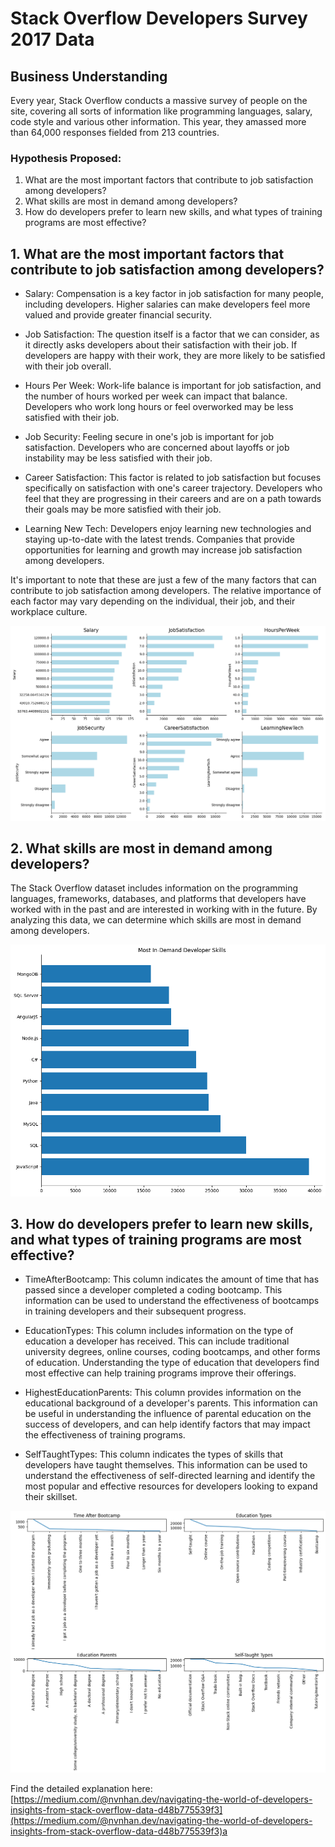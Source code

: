 # Stack Overflow Developers Survey 2017 Data

## Business Understanding

Every year, Stack Overflow conducts a massive survey of people on the site, covering all sorts of information like programming languages, salary, code style and various other information. This year, they amassed more than 64,000 responses fielded from 213 countries.

### Hypothesis Proposed:
1. What are the most important factors that contribute to job satisfaction among developers?
2. What skills are most in demand among developers?
3. How do developers prefer to learn new skills, and what types of training programs are most effective?

##  1. What are the most important factors that contribute to job satisfaction among developers?

- Salary: Compensation is a key factor in job satisfaction for many people, including developers. Higher salaries can make developers feel more valued and provide greater financial security.

- Job Satisfaction: The question itself is a factor that we can consider, as it directly asks developers about their satisfaction with their job. If developers are happy with their work, they are more likely to be satisfied with their job overall.

- Hours Per Week: Work-life balance is important for job satisfaction, and the number of hours worked per week can impact that balance. Developers who work long hours or feel overworked may be less satisfied with their job.

- Job Security: Feeling secure in one's job is important for job satisfaction. Developers who are concerned about layoffs or job instability may be less satisfied with their job.

- Career Satisfaction: This factor is related to job satisfaction but focuses specifically on satisfaction with one's career trajectory. Developers who feel that they are progressing in their careers and are on a path towards their goals may be more satisfied with their job.

- Learning New Tech: Developers enjoy learning new technologies and staying up-to-date with the latest trends. Companies that provide opportunities for learning and growth may increase job satisfaction among developers.

It's important to note that these are just a few of the many factors that can contribute to job satisfaction among developers. The relative importance of each factor may vary depending on the individual, their job, and their workplace culture.

![What are the most important factors that contribute to job satisfaction among developers](./img/q1.png "What are the most important factors that contribute to job satisfaction among developers")

## 2. What skills are most in demand among developers?
The Stack Overflow dataset includes information on the programming languages, frameworks, databases, and platforms that developers have worked with in the past and are interested in working with in the future. By analyzing this data, we can determine which skills are most in demand among developers.

![2. What skills are most in demand among developers?](./img/q2.png "2. What skills are most in demand among developers?")

## 3. How do developers prefer to learn new skills, and what types of training programs are most effective?
- TimeAfterBootcamp: This column indicates the amount of time that has passed since a developer completed a coding bootcamp. This information can be used to understand the effectiveness of bootcamps in training developers and their subsequent progress.

- EducationTypes: This column includes information on the type of education a developer has received. This can include traditional university degrees, online courses, coding bootcamps, and other forms of education. Understanding the type of education that developers find most effective can help training programs improve their offerings.

- HighestEducationParents: This column provides information on the educational background of a developer's parents. This information can be useful in understanding the influence of parental education on the success of developers, and can help identify factors that may impact the effectiveness of training programs.

- SelfTaughtTypes: This column indicates the types of skills that developers have taught themselves. This information can be used to understand the effectiveness of self-directed learning and identify the most popular and effective resources for developers looking to expand their skillset.

![3.How do developers prefer to learn new skills, and what types of training programs are most effective??](./img/q3.png "How do developers prefer to learn new skills, and what types of training programs are most effective?")

Find the detailed explanation here: [https://medium.com/@nvnhan.dev/navigating-the-world-of-developers-insights-from-stack-overflow-data-d48b775539f3](https://medium.com/@nvnhan.dev/navigating-the-world-of-developers-insights-from-stack-overflow-data-d48b775539f3)a